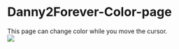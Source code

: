 # Danny2Forever-Color-page
This page can change color while you move the cursor.<br>
<img src="https://media.discordapp.net/attachments/627202547962347552/1014545467981447168/ezgif-4-5bc6b664b5.gif">
